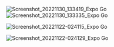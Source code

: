 ![Screenshot_20221130_133419_Expo Go]("./assets/Screens/coments.jpg")
![Screenshot_20221130_133335_Expo Go](https://user-images.githubusercontent.com/62076338/204788254-eda82368-da15-4c35-ace6-39e88430a5a4.png)

![Screenshot_20221122-024115_Expo Go](https://user-images.githubusercontent.com/62076338/203187058-bd736a7e-7d77-4be7-ad7f-62e3c5fb694b.png)

![Screenshot_20221122-024129_Expo Go](https://user-images.githubusercontent.com/62076338/203187128-e0a3c501-ea60-463a-9de7-52401f8bb49f.png)

